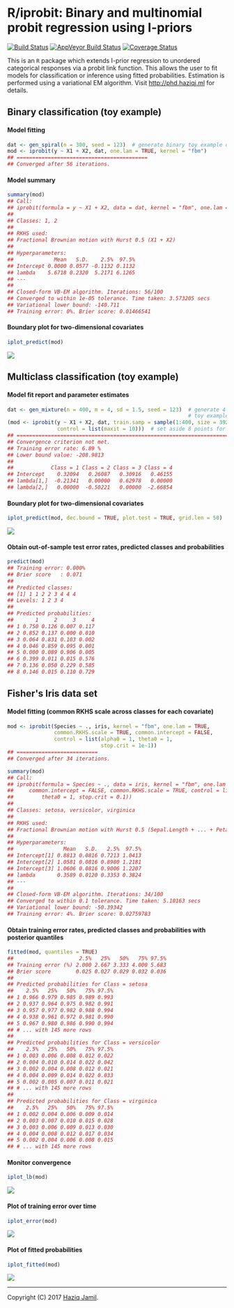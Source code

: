 R/iprobit: Binary and multinomial probit regression using I-priors
================

<!-- README.md is generated from README.Rmd. Please edit that file -->
[![Build Status](https://travis-ci.org/haziqj/iprobit.svg?branch=master)](https://travis-ci.org/haziqj/iprobit) [![AppVeyor Build Status](https://ci.appveyor.com/api/projects/status/github/haziqj/iprobit?branch=master&svg=true)](https://ci.appveyor.com/project/haziqj/iprobit) [![Coverage Status](https://img.shields.io/codecov/c/github/haziqj/iprobit/master.svg)](https://codecov.io/gh/haziqj/iprobit)

This is an `R` package which extends I-prior regression to unordered categorical responses via a probit link function. This allows the user to fit models for classification or inference using fitted probabilities. Estimation is performed using a variational EM algorithm. Visit <http://phd.haziqj.ml> for details.

Binary classification (toy example)
-----------------------------------

#### Model fitting

``` r
dat <- gen_spiral(n = 300, seed = 123)  # generate binary toy example data set
mod <- iprobit(y ~ X1 + X2, dat, one.lam = TRUE, kernel = "fbm")
## ==========================================
## Converged after 56 iterations.
```

#### Model summary

``` r
summary(mod)
## Call:
## iprobit(formula = y ~ X1 + X2, data = dat, kernel = "fbm", one.lam = TRUE)
## 
## Classes: 1, 2 
## 
## RKHS used:
## Fractional Brownian motion with Hurst 0.5 (X1 + X2)
## 
## Hyperparameters:
##             Mean   S.D.    2.5%  97.5%
## Intercept 0.0000 0.0577 -0.1132 0.1132
## lambda    5.6718 0.2320  5.2171 6.1265
## ---
## 
## Closed-form VB-EM algorithm. Iterations: 56/100 
## Converged to within 1e-05 tolerance. Time taken: 3.573205 secs
## Variational lower bound: -140.711 
## Training error: 0%. Brier score: 0.01466541
```

#### Boundary plot for two-dimensional covariates

``` r
iplot_predict(mod)
```

![](README_files/figure-markdown_github-ascii_identifiers/unnamed-chunk-3-1.png)

Multiclass classification (toy example)
---------------------------------------

#### Model fit report and parameter estimates

``` r
dat <- gen_mixture(n = 400, m = 4, sd = 1.5, seed = 123)  # generate 4-class 
                                                          # toy example data set
(mod <- iprobit(y ~ X1 + X2, dat, train.samp = sample(1:400, size = 392),
                control = list(maxit = 10)))  # set aside 8 points for testing
## ===========================================================================
## Convergence criterion not met.
## Training error rate: 6.89 %
## Lower bound value: -208.9813 
## 
##            Class = 1 Class = 2 Class = 3 Class = 4
## Intercept    0.32094   0.26087   0.30916   0.46155
## lambda[1,]  -0.21341   0.00000   0.62978   0.00000
## lambda[2,]   0.00000  -0.50221   0.00000  -2.66854
```

#### Boundary plot for two-dimensional covariates

``` r
iplot_predict(mod, dec.bound = TRUE, plot.test = TRUE, grid.len = 50)
```

![](README_files/figure-markdown_github-ascii_identifiers/unnamed-chunk-5-1.png)

#### Obtain out-of-sample test error rates, predicted classes and probabilities

``` r
predict(mod)
## Training error: 0.000%
## Brier score   : 0.071 
## 
## Predicted classes:
## [1] 1 1 2 2 3 4 4 4
## Levels: 1 2 3 4 
## 
## Predicted probabilities:
##       1     2     3     4
## 1 0.750 0.126 0.007 0.117
## 2 0.852 0.137 0.000 0.010
## 3 0.064 0.831 0.103 0.002
## 4 0.046 0.859 0.095 0.001
## 5 0.000 0.089 0.906 0.005
## 6 0.399 0.011 0.015 0.576
## 7 0.136 0.050 0.229 0.585
## 8 0.146 0.015 0.110 0.729
```

Fisher's Iris data set
----------------------

#### Model fitting (common RKHS scale across classes for each covariate)

``` r
mod <- iprobit(Species ~ ., iris, kernel = "fbm", one.lam = TRUE,
               common.RKHS.scale = TRUE, common.intercept = FALSE,
               control = list(alpha0 = 1, theta0 = 1, 
                              stop.crit = 1e-1))
## ==========================
## Converged after 34 iterations.

summary(mod)
## Call:
## iprobit(formula = Species ~ ., data = iris, kernel = "fbm", one.lam = TRUE, 
##     common.intercept = FALSE, common.RKHS.scale = TRUE, control = list(alpha0 = 1, 
##         theta0 = 1, stop.crit = 0.1))
## 
## Classes: setosa, versicolor, virginica 
## 
## RKHS used:
## Fractional Brownian motion with Hurst 0.5 (Sepal.Length + ... + Petal.Width)
## 
## Hyperparameters:
##                Mean   S.D.   2.5%  97.5%
## Intercept[1] 0.8813 0.0816 0.7213 1.0413
## Intercept[2] 1.0581 0.0816 0.8980 1.2181
## Intercept[3] 1.0606 0.0816 0.9006 1.2207
## lambda       0.3589 0.0120 0.3353 0.3824
## ---
## 
## Closed-form VB-EM algorithm. Iterations: 34/100 
## Converged to within 0.1 tolerance. Time taken: 5.10163 secs
## Variational lower bound: -50.39342 
## Training error: 4%. Brier score: 0.02759783
```

#### Obtain training error rates, predicted classes and probabilities with posterior quantiles

``` r
fitted(mod, quantiles = TRUE)
##                     2.5%   25%   50%   75% 97.5%
## Training error (%) 2.000 2.667 3.333 4.000 5.683
## Brier score        0.025 0.027 0.029 0.032 0.036
## 
## Predicted probabilities for Class = setosa 
##    2.5%   25%   50%   75% 97.5%
## 1 0.966 0.979 0.985 0.989 0.993
## 2 0.937 0.964 0.975 0.982 0.991
## 3 0.957 0.977 0.982 0.988 0.994
## 4 0.938 0.961 0.972 0.981 0.990
## 5 0.967 0.980 0.986 0.990 0.994
## # ... with 145 more rows
## 
## Predicted probabilities for Class = versicolor 
##    2.5%   25%   50%   75% 97.5%
## 1 0.003 0.006 0.008 0.012 0.022
## 2 0.004 0.010 0.014 0.022 0.042
## 3 0.002 0.004 0.008 0.012 0.021
## 4 0.004 0.009 0.014 0.022 0.033
## 5 0.002 0.005 0.007 0.011 0.021
## # ... with 145 more rows
## 
## Predicted probabilities for Class = virginica 
##    2.5%   25%   50%   75% 97.5%
## 1 0.002 0.004 0.006 0.009 0.014
## 2 0.003 0.007 0.010 0.015 0.028
## 3 0.003 0.006 0.009 0.013 0.030
## 4 0.004 0.008 0.012 0.017 0.034
## 5 0.002 0.004 0.006 0.008 0.015
## # ... with 145 more rows
```

#### Monitor convergence

``` r
iplot_lb(mod)
```

![](README_files/figure-markdown_github-ascii_identifiers/unnamed-chunk-9-1.png)

#### Plot of training error over time

``` r
iplot_error(mod)
```

![](README_files/figure-markdown_github-ascii_identifiers/unnamed-chunk-10-1.png)

#### Plot of fitted probabilities

``` r
iplot_fitted(mod)
```

![](README_files/figure-markdown_github-ascii_identifiers/unnamed-chunk-11-1.png)

------------------------------------------------------------------------

Copyright (C) 2017 [Haziq Jamil](http://haziqj.ml).
